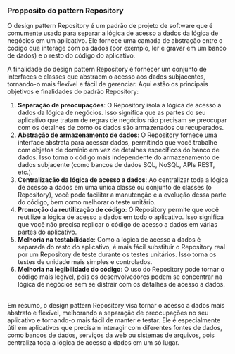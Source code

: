 ### Propposito do pattern Repository

O design pattern Repository é um padrão de projeto de software que é comumente usado para 
separar a lógica de acesso a dados da lógica de negócios em um aplicativo. Ele fornece uma 
camada de abstração entre o código que interage com os dados (por exemplo, ler e gravar em um banco 
de dados) e o resto do código do aplicativo.

A finalidade do design pattern Repository é fornecer um conjunto de interfaces e classes que 
abstraem o acesso aos dados subjacentes, tornando-o mais flexível e fácil de gerenciar. 
Aqui estão os principais objetivos e finalidades do padrão Repository:

1.  **Separação de preocupações**: O Repository isola a lógica de acesso a dados da lógica de negócios. Isso significa que as partes do seu aplicativo que tratam de regras de negócios não precisam se preocupar com os detalhes de como os dados são armazenados ou recuperados.
2.  **Abstração de armazenamento de dados**: O Repository fornece uma interface abstrata para acessar dados, permitindo que você trabalhe com objetos de domínio em vez de detalhes específicos do banco de dados. Isso torna o código mais independente do armazenamento de dados subjacente (como bancos de dados SQL, NoSQL, APIs REST, etc.).
3.  **Centralização da lógica de acesso a dados**: Ao centralizar toda a lógica de acesso a dados em uma única classe ou conjunto de classes (o Repository), você pode facilitar a manutenção e a evolução dessa parte do código, bem como melhorar o teste unitário.
4.  **Promoção da reutilização de código**: O Repository permite que você reutilize a lógica de acesso a dados em todo o aplicativo. Isso significa que você não precisa replicar o código de acesso a dados em várias partes do aplicativo.
5.  **Melhoria na testabilidade**: Como a lógica de acesso a dados é separada do resto do aplicativo, é mais fácil substituir o Repository real por um Repository de teste durante os testes unitários. Isso torna os testes de unidade mais simples e controlados.
6.  **Melhoria na legibilidade do código**: O uso do Repository pode tornar o código mais legível, pois os desenvolvedores podem se concentrar na lógica de negócios sem se distrair com os detalhes de acesso a dados.  
     

Em resumo, o design pattern Repository visa tornar o acesso a dados mais abstrato e flexível, melhorando a separação de preocupações no seu aplicativo e tornando-o mais fácil de manter e testar. Ele é especialmente útil em aplicativos que precisam interagir com diferentes fontes de dados, como bancos de dados, serviços da web ou sistemas de arquivos, pois centraliza toda a lógica de acesso a dados em um só lugar.